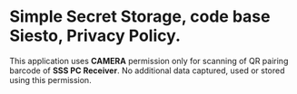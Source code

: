 # Simple Secret Storage, code base Siesto, Privacy Policy.

This application uses <b>CAMERA</b> permission only for scanning of QR pairing barcode of <b>SSS PC Receiver</b>. No additional data captured, used or stored using this permission.